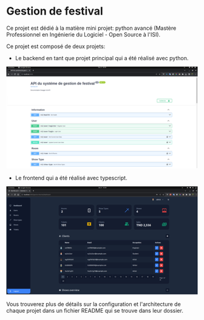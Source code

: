 # Gestion de festival 
Ce projet est dédié à la matière mini projet: python avancé (Mastère Professionnel en Ingénierie du Logiciel - Open Source à l'ISI).

Ce projet est composé de deux projets:
* Le backend en tant que projet principal qui a été réalisé avec python.  

![backend](./backend.png)

* Le frontend qui a été réalisé avec typescript.

![frontend](./frontend.png)

Vous trouverez plus de détails sur la configuration et l'architecture de chaque projet dans un fichier README qui se trouve dans leur dossier.